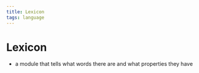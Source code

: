 ```yaml
---
title: Lexicon
tags: language
---
```


# Lexicon
- a module that tells what words there are and what properties they have 




































































